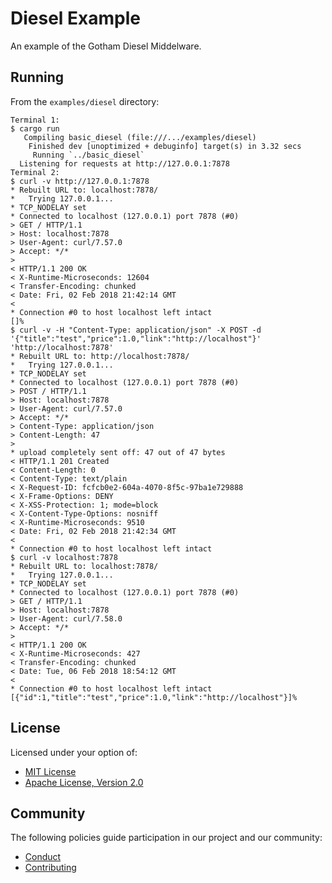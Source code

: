 # Diesel Example

An example of the Gotham Diesel Middelware.

## Running

From the `examples/diesel` directory:

```
Terminal 1:
$ cargo run
   Compiling basic_diesel (file:///.../examples/diesel)
    Finished dev [unoptimized + debuginfo] target(s) in 3.32 secs
     Running `../basic_diesel`
  Listening for requests at http://127.0.0.1:7878
Terminal 2:
$ curl -v http://127.0.0.1:7878
* Rebuilt URL to: localhost:7878/
*   Trying 127.0.0.1...
* TCP_NODELAY set
* Connected to localhost (127.0.0.1) port 7878 (#0)
> GET / HTTP/1.1
> Host: localhost:7878
> User-Agent: curl/7.57.0
> Accept: */*
>
< HTTP/1.1 200 OK
< X-Runtime-Microseconds: 12604
< Transfer-Encoding: chunked
< Date: Fri, 02 Feb 2018 21:42:14 GMT
<
* Connection #0 to host localhost left intact
[]%
$ curl -v -H "Content-Type: application/json" -X POST -d '{"title":"test","price":1.0,"link":"http://localhost"}' 'http://localhost:7878'
* Rebuilt URL to: http://localhost:7878/
*   Trying 127.0.0.1...
* TCP_NODELAY set
* Connected to localhost (127.0.0.1) port 7878 (#0)
> POST / HTTP/1.1
> Host: localhost:7878
> User-Agent: curl/7.57.0
> Accept: */*
> Content-Type: application/json
> Content-Length: 47
>
* upload completely sent off: 47 out of 47 bytes
< HTTP/1.1 201 Created
< Content-Length: 0
< Content-Type: text/plain
< X-Request-ID: fcfcb0e2-604a-4070-8f5c-97ba1e729888
< X-Frame-Options: DENY
< X-XSS-Protection: 1; mode=block
< X-Content-Type-Options: nosniff
< X-Runtime-Microseconds: 9510
< Date: Fri, 02 Feb 2018 21:42:34 GMT
<
* Connection #0 to host localhost left intact
$ curl -v localhost:7878
* Rebuilt URL to: localhost:7878/
*   Trying 127.0.0.1...
* TCP_NODELAY set
* Connected to localhost (127.0.0.1) port 7878 (#0)
> GET / HTTP/1.1
> Host: localhost:7878
> User-Agent: curl/7.58.0
> Accept: */*
>
< HTTP/1.1 200 OK
< X-Runtime-Microseconds: 427
< Transfer-Encoding: chunked
< Date: Tue, 06 Feb 2018 18:54:12 GMT
<
* Connection #0 to host localhost left intact
[{"id":1,"title":"test","price":1.0,"link":"http://localhost"}]%
```

## License

Licensed under your option of:

* [MIT License](../../LICENSE-MIT)
* [Apache License, Version 2.0](../../LICENSE-APACHE)

## Community

The following policies guide participation in our project and our community:

* [Conduct](../../CONDUCT.md)
* [Contributing](../../CONTRIBUTING.md)